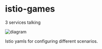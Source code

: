 # istio-games
 3 services talking

 ![diagram](https://github.com/otomato-gh/istio-games/raw/master/images/app.png "Front-Aleph-Beth")
      
 Istio yamls for configuring different scenarios.
